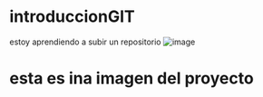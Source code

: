 # introduccionGIT
estoy aprendiendo a subir un repositorio
![image](https://user-images.githubusercontent.com/86500754/178374010-6321b2cb-9053-48c2-9cfc-a3402d67e732.png)


<h1> esta es ina imagen del proyecto <h1>
